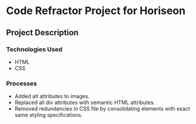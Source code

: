 # Code Refractor Project for Horiseon
## Project Description 
### Technologies Used
* HTML
* CSS
### Processes
* Added alt attributes to images.
* Replaced all div attributes with semantic HTML attributes.
* Removed redundancies in CSS file by consolidating elements with exact same styling specifications.


        

